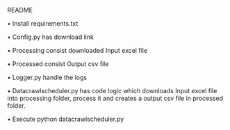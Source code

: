 README

•	Install requirements.txt

•	Config.py has download link

•	Processing consist downloaded  Input excel file

•	Processed consist Output csv file

•	Logger.py handle the logs

•	Datacrawlscheduler.py has code logic which downloads Input excel file into processing folder, process it and creates a output csv file in processed folder.

•	Execute python datacrawlscheduler.py
